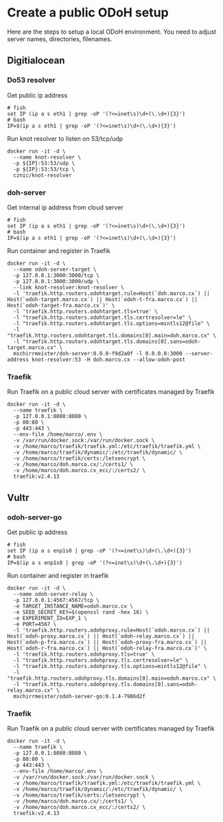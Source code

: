 # Create a public ODoH setup

Here are the steps to setup a local ODoH environment. You need to adjust server names, directories, filenames.

## Digitialocean

### Do53 resolver

Get public ip address

    # fish
    set IP (ip a s eth1 | grep -oP '(?<=inet\s)\d+(\.\d+){3}')
    # bash
    IP=$(ip a s eth1 | grep -oP '(?<=inet\s)\d+(\.\d+){3}')

Run knot resolver to listen on 53/tcp/udp

    docker run -it -d \
      --name knot-resolver \
      -p ${IP}:53:53/udp \
      -p ${IP}:53:53/tcp \
      cznic/knot-resolver

### doh-server

Get internal ip address from cloud server

    # fish
    set IP (ip a s eth1 | grep -oP '(?<=inet\s)\d+(\.\d+){3}')
    # bash
    IP=$(ip a s eth1 | grep -oP '(?<=inet\s)\d+(\.\d+){3}')

Run container and register in Traefik

    docker run -it -d \
      --name odoh-server-target \
      -p 127.0.0.1:3000:3000/tcp \
      -p 127.0.0.1:3000:3000/udp \
      --link knot-resolver:knot-resolver \
      -l 'traefik.http.routers.odohtarget.rule=Host(`doh.marco.cx`) || Host(`odoh-target.marco.cx`) || Host(`odoh-t-fra.marco.cx`) || Host(`odoh-target-fra.marco.cx`)' \
      -l 'traefik.http.routers.odohtarget.tls=true' \
      -l "traefik.http.routers.odohtarget.tls.certresolver=le" \
      -l "traefik.http.routers.odohtarget.tls.options=mintls12@file" \
      -l "traefik.http.routers.odohtarget.tls.domains[0].main=doh.marco.cx" \
      -l "traefik.http.routers.odohtarget.tls.domains[0].sans=odoh-target.marco.cx" \
      mschirrmeister/doh-server:0.9.0-f9d2a0f -l 0.0.0.0:3000 --server-address knot-resolver:53 -H doh.marco.cx --allow-odoh-post

### Traefik

Run Traefik on a public cloud server with certificates managed by Traefik

    docker run -it -d \
      --name traefik \
      -p 127.0.0.1:8080:8080 \
      -p 80:80 \
      -p 443:443 \
      --env-file /home/marco/.env \
      -v /var/run/docker.sock:/var/run/docker.sock \
      -v /home/marco/traefik/traefik.yml:/etc/traefik/traefik.yml \
      -v /home/marco/traefik/dynamic/:/etc/traefik/dynamic/ \
      -v /home/marco/traefik/certs:/letsencrypt \
      -v /home/marco/doh.marco.cx/:/certs1/ \
      -v /home/marco/doh.marco.cx_ecc/:/certs2/ \
      traefik:v2.4.13

## Vultr

### odoh-server-go

Get public ip address

    # fish
    set IP (ip a s enp1s0 | grep -oP '(?<=inet\s)\d+(\.\d+){3}')
    # bash
    IP=$(ip a s enp1s0 | grep -oP '(?<=inet\s)\d+(\.\d+){3}')

Run container and register in traefik

    docker run -it -d \
      --name odoh-server-relay \
      -p 127.0.0.1:4567:4567/tcp \
      -e TARGET_INSTANCE_NAME=odoh.marco.cx \
      -e SEED_SECRET_KEY=$(openssl rand -hex 16) \
      -e EXPERIMENT_ID=EXP_1 \
      -e PORT=4567 \
      -l 'traefik.http.routers.odohproxy.rule=Host(`odoh.marco.cx`) || Host(`odoh-proxy.marco.cx`) || Host(`odoh-relay.marco.cx`) || Host(`odoh-p-fra.marco.cx`) || Host(`odoh-proxy-fra.marco.cx`) || Host(`odoh-r-fra.marco.cx`) || Host(`odoh-relay-fra.marco.cx`)' \
      -l 'traefik.http.routers.odohproxy.tls=true' \
      -l "traefik.http.routers.odohproxy.tls.certresolver=le" \
      -l "traefik.http.routers.odohproxy.tls.options=mintls12@file" \
      -l "traefik.http.routers.odohproxy.tls.domains[0].main=odoh.marco.cx" \
      -l "traefik.http.routers.odohproxy.tls.domains[0].sans=odoh-relay.marco.cx" \
      mschirrmeister/odoh-server-go:0.1.4-7986d2f

### Traefik

Run Traefik on a public cloud server with certificates managed by Traefik

    docker run -it -d \
      --name traefik \
      -p 127.0.0.1:8080:8080 \
      -p 80:80 \
      -p 443:443 \
      --env-file /home/marco/.env \
      -v /var/run/docker.sock:/var/run/docker.sock \
      -v /home/marco/traefik/traefik.yml:/etc/traefik/traefik.yml \
      -v /home/marco/traefik/dynamic/:/etc/traefik/dynamic/ \
      -v /home/marco/traefik/certs:/letsencrypt \
      -v /home/marco/doh.marco.cx/:/certs1/ \
      -v /home/marco/doh.marco.cx_ecc/:/certs2/ \
      traefik:v2.4.13
